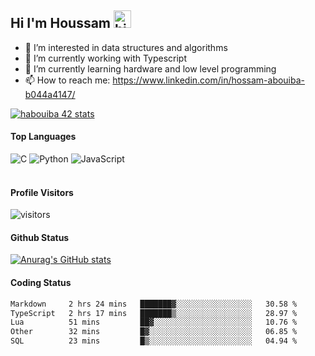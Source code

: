 ## Hi I'm Houssam <img src="https://user-images.githubusercontent.com/1303154/88677602-1635ba80-d120-11ea-84d8-d263ba5fc3c0.gif" width="28px" alt="hi">

- 👀 I’m interested in data structures and algorithms
- 🔭 I’m currently working with Typescript
- 🌱 I’m currently learning hardware and low level programming
- 📫 How to reach me: https://www.linkedin.com/in/hossam-abouiba-b044a4147/

[![habouiba 42 stats](https://badge.mediaplus.ma/greenbinary/habouiba)](https://github.com/oakoudad/badge42)

#### Top Languages

![C](https://img.shields.io/badge/c-%2300599C.svg?style=for-the-badge&logo=c&logoColor=white)
![Python](https://img.shields.io/badge/python-%2314354C.svg?style=for-the-badge&logo=python&logoColor=white)
![JavaScript](https://img.shields.io/badge/javascript-%23323330.svg?style=for-the-badge&logo=javascript&logoColor=%23F7DF1E)
<br />
<br />
#### Profile Visitors
![visitors](https://visitor-badge.glitch.me/badge?page_id=project-HOSSAM.project-HOSSAM)

#### Github Status
[![Anurag's GitHub stats](https://github-readme-stats.vercel.app/api?username=0xPride&theme=tokyonight)](https://github.com/anuraghazra/github-readme-stats)

#### Coding Status
<!--START_SECTION:waka-->

```txt
Markdown     2 hrs 24 mins   ███████▓░░░░░░░░░░░░░░░░░   30.58 %
TypeScript   2 hrs 17 mins   ███████▒░░░░░░░░░░░░░░░░░   28.97 %
Lua          51 mins         ██▓░░░░░░░░░░░░░░░░░░░░░░   10.76 %
Other        32 mins         █▓░░░░░░░░░░░░░░░░░░░░░░░   06.85 %
SQL          23 mins         █▒░░░░░░░░░░░░░░░░░░░░░░░   04.94 %
```

<!--END_SECTION:waka-->
